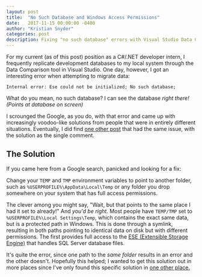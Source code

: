 ```yaml
---
layout: post
title:  "No Such Database and Windows Access Permissions"
date:   2017-11-15 00:00:00 -0400
author: "Kristian Snyder"
categories: post
description: Fixing "no such database" errors with Visual Studio Data Comparison
---
```


For my current (as of this post) position as a C#/.NET developer intern, I frequently replicate development databases to my local system through the Data Comparison tool in Visual Studio. One day, however, I got an interesting error when attempting to migrate data:

```
Internal error: Ese could not be initialized; No such database;
```

What do you mean, no such database? I can see the database *right there! (Points at database on screen)*

I scrounged the Google, as you do, with that error and came up with increasingly voodoo-like solutions from people that were in entirely different situations. Eventually, I did find [one other post](http://dev.emptywolf.com/2014/10/dbmdl-could-not-be-created-internal.html) that had the same issue, with the solution as the single comment.

## The Solution

If you came here from a Google search, panicked and looking for a fix:

Change your `TEMP` and `TMP` environment variables to point to another folder, such as `%USERPROFILE%\AppData\Local\Temp` or any folder you drop somewhere on your system that has full access permissions.

The clever among you might say, "Wait, but that points to the same place I had it set to already!" And *you'd be right.* Most people have `TEMP/TMP` set to `%USERPROFILE%\Local Settings\Temp`, which contains the exact same data, but is a protected path in Windows. This is done through a symlink, resulting in both paths pointing to identical data on disk but with different permissions. The first provides full access to the [ESE (Extensible Storage Engine)](https://msdn.microsoft.com/en-us/library/gg269259.aspx) that handles SQL Server database files.

It's quite the error, since one path to the *same folder* results in an error and the other doesn't. Hopefully this helped; I wanted to get this solution out in more places since I've only found this specific solution in [one other place.](http://dev.emptywolf.com/2014/10/dbmdl-could-not-be-created-internal.html)
